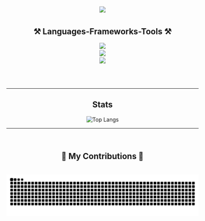 

<!--
**pduran24/pduran24** is a ✨ _special_ ✨ repository because its `README.md` (this file) appears on your GitHub profile.

Here are some ideas to get you started:

- 🔭 I’m currently working on ...
- 🌱 I’m currently learning ...
- 👯 I’m looking to collaborate on ...
- 🤔 I’m looking for help with ...
- 💬 Ask me about ...
- 📫 How to reach me: ...
- 😄 Pronouns: ...
- ⚡ Fun fact: ...
-->

<div align="center">

<h1 align="center">
    <img src="https://readme-typing-svg.herokuapp.com/?font=Righteous&size=35&center=true&vCenter=true&width=500&height=70&duration=4000&lines=Hi+There!+👋;+I'm+Pablo+Durán!;" />
</h1>

<h2 align="center">⚒️ Languages-Frameworks-Tools ⚒️</h2>
<img src="https://skillicons.dev/icons?i=github,git,vscode,spring" /><br>
<img src="https://skillicons.dev/icons?i=java,python,mysql" /><br>
<img src="https://skillicons.dev/icons?i=angular,typescript" />

<br/><br/>
<hr></hr>
<h2 align="center">Stats</h2>

![Top Langs](https://github-readme-stats.vercel.app/api/top-langs/?username=pduran24&layout=compact&theme=radical)
<hr></hr>
<br/>
<h2>🐍 My Contributions 🐍</h2>
<br/>
<picture>
  <source media="(prefers-color-scheme: dark)" srcset="https://raw.githubusercontent.com/pduran24/pduran24/output/github-contribution-grid-snake-dark.svg">
  <source media="(prefers-color-scheme: light)" srcset="https://raw.githubusercontent.com/pduran24/pduran24/output/github-contribution-grid-snake.svg">
  <img alt="snake" src="https://raw.githubusercontent.com/pduran24/pduran24/output/github-contribution-grid-snake.svg">
</picture>

</div>




